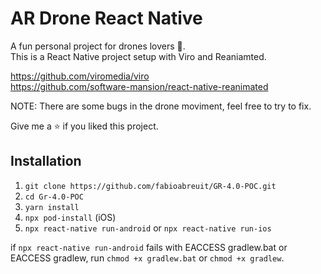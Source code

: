 # AR Drone React Native

A fun personal project for drones lovers 🥰.</br>
This is a React Native project setup with Viro and Reaniamted.

https://github.com/viromedia/viro </br>
https://github.com/software-mansion/react-native-reanimated

NOTE: There are some bugs in the drone moviment, feel free to try to fix.

Give me a ⭐️ if you liked this project.

## Installation

1. `git clone https://github.com/fabioabreuit/GR-4.0-POC.git`
2. `cd Gr-4.0-POC`
3. `yarn install`
4. `npx pod-install` (iOS)
5. `npx react-native run-android` or `npx react-native run-ios`

if `npx react-native run-android` fails with EACCESS gradlew.bat or EACCESS gradlew, run `chmod +x gradlew.bat` or `chmod +x gradlew`.
